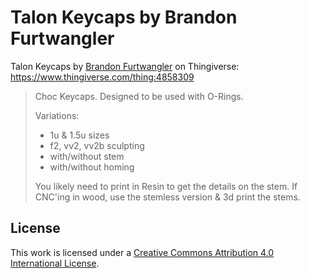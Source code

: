# Talon Keycaps by Brandon Furtwangler

Talon Keycaps by [Brandon Furtwangler](https://www.thingiverse.com/brandf) on Thingiverse: <https://www.thingiverse.com/thing:4858309>

> Choc Keycaps. Designed to be used with O-Rings.
>
> Variations:
>
> - 1u & 1.5u sizes
> - f2, vv2, vv2b sculpting
> - with/without stem
> - with/without homing
>
> You likely need to print in Resin to get the details on the stem.
> If CNC'ing in wood, use the stemless version & 3d print the stems.

## License

This work is licensed under a [Creative Commons Attribution 4.0 International License](http://creativecommons.org/licenses/by/4.0/).
